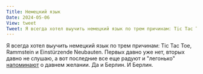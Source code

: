 ```yaml
---
Title: Немецкий язык
Date: 2024-05-06
View: tweet
Tweet: Я всегда хотел выучить немецкий язык по трем причинам: Tic Tac Toe, Rammstein и Einstürzende Neubauten. Первых давно уже нет, вторых давно не слушаю, а вот последние все еще радуют и "легонько" напоминают о давнем желании. Да и Берлин. И Берлин. https://www.youtube.com/watch?v=CxDriPLyBqo
---
```


Я всегда хотел выучить немецкий язык по трем причинам: Tic Tac Toe, Rammstein и Einstürzende Neubauten. Первых давно уже нет, вторых давно не слушаю, а вот последние все еще радуют и "легонько" [напоминают](https://www.youtube.com/watch?v=CxDriPLyBqo) о давнем желании. Да и Берлин. И Берлин.
